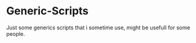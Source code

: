 # Generic-Scripts
Just some generics scripts that i sometime use, might be usefull for some people.

